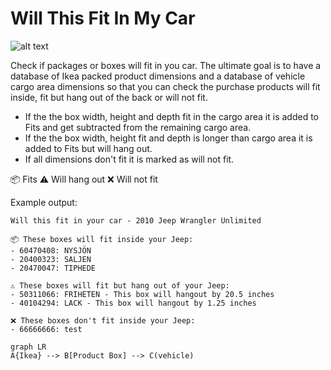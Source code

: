 # Will This Fit In My Car

![alt text](https://andyfriedl.github.io/will-this-fit/car.png?raw=true)


Check if packages or boxes will fit in you car. The ultimate goal is to have a database of Ikea  packed product dimensions and a database of vehicle cargo area dimensions so that you can check the purchase products will fit inside, fit but hang out of the back or will not fit.

- If the the box width, height and depth fit in the cargo area it is added to Fits and get subtracted from the remaining cargo area.
- If the the box width, height fit and depth is longer than cargo area it is added to Fits but will hang out.
- If all dimensions don't fit it is marked as will not fit.


📦 Fits
⚠️ Will hang out
❌ Will not fit


Example output:

    Will this fit in your car - 2010 Jeep Wrangler Unlimited
    
    📦 These boxes will fit inside your Jeep:
    - 60470408: NYSJÖN
    - 20400323: SALJEN
    - 20470047: TIPHEDE
    
    ⚠️ These boxes will fit but hang out of your Jeep:
    - 50311066: FRIHETEN - This box will hangout by 20.5 inches
    - 40104294: LACK - This box will hangout by 1.25 inches
    
    ❌ These boxes don't fit inside your Jeep:
    - 66666666: test
    


```mermaid
graph LR
A{Ikea} --> B[Product Box] --> C(vehicle)
```

